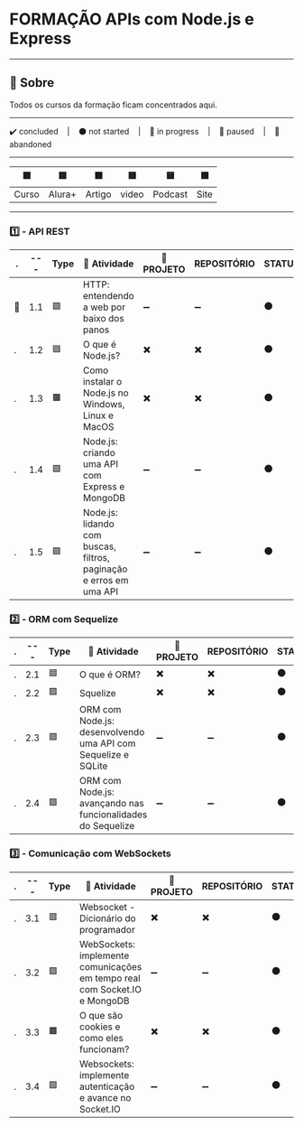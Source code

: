 # FORMAÇÃO APIs com Node.js e Express

---

## 📌 Sobre
  Todos os cursos da formação ficam concentrados aqui.

---

<p>
  ✔️ concluded &nbsp;&nbsp;&nbsp;|&nbsp;&nbsp;&nbsp;
  ⚫ not started &nbsp;&nbsp;&nbsp;|&nbsp;&nbsp;&nbsp;
  🔵 in progress &nbsp;&nbsp;&nbsp;|&nbsp;&nbsp;&nbsp;
  🔶 paused &nbsp;&nbsp;&nbsp;|&nbsp;&nbsp;&nbsp;
  🔴 abandoned 
</p>

---
| 🟪 | 🟦 | 🟫 | 🟥 | 🟨 | 🟩 |
| --- | --- | --- | --- | --- | --- |
| Curso | Alura+ | Artigo | video | Podcast | Site |

---

### 1️⃣ - API REST
| . | --- | Type | 📘 Atividade | 🔗 PROJETO | REPOSITÓRIO | STATUS |
| --- | --- | --- | --- | --- | --- | --- |
| 🚩 | 1.1 | 🟪 | HTTP: entendendo a web por baixo dos panos | ➖ | ➖ | ⚫ |
| . | 1.2 | 🟦 | O que é Node.js? | ✖️ | ✖️ | ⚫ |
| . | 1.3 | 🟫 | Como instalar o Node.js no Windows, Linux e MacOS | ✖️ | ✖️ | ⚫ |
| . | 1.4 | 🟪 | Node.js: criando uma API com Express e MongoDB | ➖ | ➖ | ⚫ |
| . | 1.5 | 🟪 | Node.js: lidando com buscas, filtros, paginação e erros em uma API | ➖ | ➖ | ⚫ |


### 2️⃣ - ORM com Sequelize
| . | --- | Type | 📘 Atividade | 🔗 PROJETO | REPOSITÓRIO | STATUS |
| --- | --- | --- | --- | --- | --- | --- |
| . | 2.1 | 🟦 | O que é ORM? | ✖️ | ✖️ | ⚫ |
| . | 2.2 | 🟩 | Squelize | ✖️ | ✖️ | ⚫ |
| . | 2.3 | 🟪 | ORM com Node.js: desenvolvendo uma API com Sequelize e SQLite | ➖ | ➖ | ⚫ |
| . | 2.4 | 🟪 | ORM com Node.js: avançando nas funcionalidades do Sequelize | ➖ | ➖ | ⚫ |


### 3️⃣ - Comunicação com WebSockets
| . | --- | Type | 📘 Atividade | 🔗 PROJETO | REPOSITÓRIO | STATUS |
| --- | --- | --- | --- | --- | --- | --- |
| . | 3.1 | 🟥 | Websocket - Dicionário do programador | ✖️ | ✖️ | ⚫ |
| . | 3.2 | 🟪 | WebSockets: implemente comunicações em tempo real com Socket.IO e MongoDB | ➖ | ➖ | ⚫ |
| . | 3.3 | 🟫 | O que são cookies e como eles funcionam? | ✖️ | ✖️ | ⚫ |
| . | 3.4 | 🟪 | Websockets: implemente autenticação e avance no Socket.IO | ➖ | ➖ | ⚫ |

